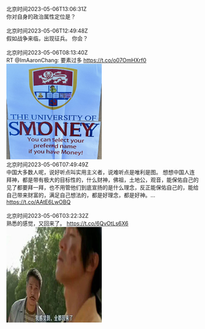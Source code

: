 北京时间2023-05-06T13:06:31Z<br>你对自身的政治属性定位是？<br><br>北京时间2023-05-06T12:49:48Z<br>假如战争来临，出现征兵。
你会？<br><br>北京时间2023-05-06T08:13:40Z<br>RT @ImAaronChang: 要素过多 https://t.co/o07OmHXrf0<br><img src='/temp/2023/1654640535746011136_0.jpg' width='250' height='250'><br>北京时间2023-05-06T07:49:49Z<br>中国大多数人呢，说好听点叫实用主义者，说难听点是唯利是图。
想想中国人连拜神，都是带有极大的目标性的，什么财神，佛祖，土地公，观音，能保佑自己的见了都要拜一拜，也不用管他们到底宣扬的是什么理念，反正能保佑自己的，能给自己带来财富的，满足自己想法的，都是好理念，都是好神。… https://t.co/AAtE6LwOBQ<br><br>北京时间2023-05-06T03:22:32Z<br>熟悉的感觉，又回来了。 https://t.co/6QvOtLs6X6<br><img src='/temp/2023/1654567271518588928_0.jpg' width='250' height='250'><br>